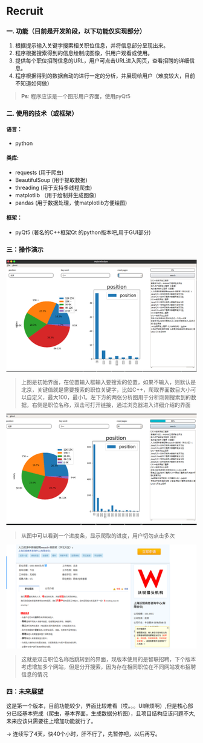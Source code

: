 Recruit
=======

### 一. 功能（目前是开发阶段，以下功能仅实现部分）
1. 根据提示输入关键字搜索相关职位信息，并将信息部分呈现出来。
2. 程序根据搜索得到的信息绘制成图像，供用户观看或使用。
3. 提供每个职位招聘信息的URL，用户可点击URL进入网页，查看招聘的详细信息。
4. 程序根据得到的数据自动的进行一定的分析，并展现给用户（难度较大，目前不知道如何做）

> __Ps__: 程序应该是一个图形用户界面，使用pyQt5

### 二. 使用的技术（或框架）

#### 语言：
- python

#### 类库:
- requests (用于爬虫)
- BeautifulSoup (用于提取数据)
- threading (用于支持多线程爬虫)
- matplotlib （用于绘制并生成图像）
- pandas (用于数据处理，使matplotlib方便绘图)

#### 框架：
- pyQt5 (著名的C++框架Qt 的python版本吧,用于GUI部分)

### 三：操作演示

![](/resource/Example/example_1.png)
> 上图是初始界面，在位置输入框输入要搜索的位置，如果不输入，则默认是北京，关键值就是需要搜索的职位关键字，比如C++，爬取界面数目大小可以自定义，最大100，最小1。左下方的两张分析图用于分析刚刚搜索到的数据，右侧是职位名称，双击可打开链接，通过浏览器进入详细介绍的界面

![](/resource/Example/example_2.png)
> 从图中可以看到一个进度条，显示爬取的进度，用户切勿点击多次

![](/resource/Example/example_3.png)
> 这就是双击职位名称后跳转到的界面，现版本使用的是智联招聘，下个版本考虑增加多个网站，但是分开搜索，因为存在相同职位在不同网站发布招聘信息的情况



### 四：未来展望

这是第一个版本，目前功能较少，界面比较难看（哎。。。UI麻烦啊）,但是核心部分已经基本完成（爬虫，基本界面，生成数据分析图），且项目结构应该问题不大,未来应该只需要往上增加功能就行了。

-> 连续写了4天，快40个小时，肝不行了，先暂停吧，以后再写。

